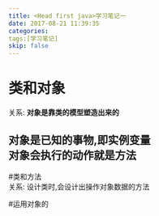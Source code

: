 ```yaml
---
title: <Head first java>学习笔记一
date: 2017-08-21 11:39:35
categories:
tags:[学习笔记]
skip: false
---
```

# 类和对象
关系: **对象是靠类的模型塑造出来的**   

对象是已知的事物,即**实例变量**  
对象会执行的动作就是**方法**   
---

#类和方法  
关系: 设计类时,会设计出操作对象数据的方法  

#运用对象的
